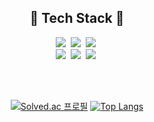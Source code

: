 <h2 align="center">🔨 Tech Stack 🔨</h2>
<p align="center">
  <img src="https://img.shields.io/badge/C-A8B9CC?style=flat-square&logo=C&logoColor=white"/></a>&nbsp
  <img src="https://img.shields.io/badge/C%23-239120?style=flat-square&logo=Csharp&logoColor=white"/></a>&nbsp
  <img src="https://img.shields.io/badge/Java-007396?style=flat-square&logo=Java&logoColor=white"/></a>&nbsp
  <br>
  <img src="https://img.shields.io/badge/Javascript-ffb13b?style=flat-square&logo=javascript&logoColor=white"/></a>&nbsp
  <img src="https://img.shields.io/badge/Node.js-339933?style=flat-square&logo=Node.js&logoColor=white"/></a>&nbsp
  <img src="https://img.shields.io/badge/MongoDB-47A248?style=flat-square&logo=MongoDB&logoColor=white"/></a>&nbsp
</p>
<br>
<br>

<div align=center>
  
[![Solved.ac
프로필](http://mazassumnida.wtf/api/v2/generate_badge?boj=phs0345)](https://solved.ac/phs0345)
[![Top Langs](https://github-readme-stats.vercel.app/api/top-langs/?username=ParkHyunS00&layout=compact&theme=dracula)](https://github.com/metleeha)

</div>

<!--
**ParkHyunS00/ParkHyunS00** is a ✨ _special_ ✨ repository because its `README.md` (this file) appears on your GitHub profile.

Here are some ideas to get you started:

- 🔭 I’m currently working on ...
- 🌱 I’m currently learning ...
- 👯 I’m looking to collaborate on ...
- 🤔 I’m looking for help with ...
- 💬 Ask me about ...
- 📫 How to reach me: ...
- 😄 Pronouns: ...
- ⚡ Fun fact: ...
-->
